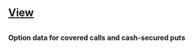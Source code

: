<h2><a href="https://www.coveredcalls.dev/" target="_blank">View</a><h2>
  
  

<h4>Option data for covered calls and cash-secured puts</h4>





